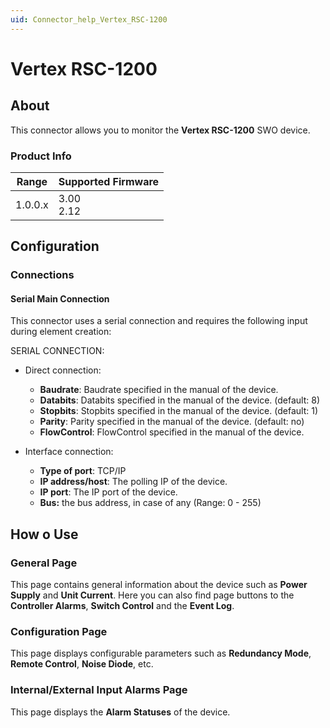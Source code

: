 ```yaml
---
uid: Connector_help_Vertex_RSC-1200
---
```


# Vertex RSC-1200

## About

This connector allows you to monitor the **Vertex RSC-1200** SWO device.

### Product Info

| Range | Supported Firmware |
|--|--|
| 1.0.0.x | 3.00<br>2.12 |

## Configuration

### Connections

#### Serial Main Connection

This connector uses a serial connection and requires the following input during element creation:

SERIAL CONNECTION:

- Direct connection:
  
  - **Baudrate**: Baudrate specified in the manual of the device.
  - **Databits**: Databits specified in the manual of the device. (default: 8)
  - **Stopbits**: Stopbits specified in the manual of the device. (default: 1)
  - **Parity**: Parity specified in the manual of the device. (default: no)
  - **FlowControl**: FlowControl specified in the manual of the device.

- Interface connection:

  - **Type of port**: TCP/IP
  - **IP address/host**: The polling IP of the device.
  - **IP port**: The IP port of the device.
  - **Bus:** the bus address, in case of any (Range: 0 - 255)

## How o Use

### General Page

This page contains general information about the device such as **Power Supply** and **Unit Current**. Here you can also find page buttons to the **Controller Alarms**, **Switch Control** and the **Event Log**.

### Configuration Page

This page displays configurable parameters such as **Redundancy Mode**, **Remote Control**, **Noise Diode**, etc.

### Internal/External Input Alarms Page

This page displays the **Alarm Statuses** of the device.
